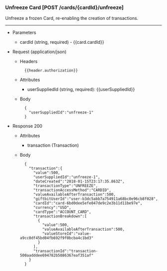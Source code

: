 ### Unfreeze Card [POST /cards/{cardId}/unfreeze]
Unfreeze a frozen Card, re-enabling the creation of transactions.

---
+ Parameters
    + cardId (string, required) - {{card.cardId}}

+ Request (application/json)
    + Headers
    
            {{header.authorization}}

    + Attributes
        + userSuppliedId (string, required): {{userSuppliedId}}
   
    + Body 
    
            {
              "userSuppliedId":"unfreeze-1" 
            }
    
+ Response 200
    + Attributes
        + transaction (Transaction)

    + Body

            {
              "transaction":{
                "value":500,
                "userSuppliedId":"unfreeze-1",
                "dateCreated":"2018-01-15T23:17:35.863Z",
                "transactionType":"UNFREEZE",
                "transactionAccessMethod":"CARDID",
                "valueAvailableAfterTransaction":500,
                "giftbitUserId":"user-b3dc5abb7a754911a68bc0e96cb8f028",
                "cardId":"card-6bd0dee5efe047de9c2e3b11d11be97e",
                "currency":"USD",
                "cardType":"ACCOUNT_CARD",
                "transactionBreakdown":[
                  {
                    "value":500,
                    "valueAvailableAfterTransaction":500,
                    "valueStoreId":"value-a9cc0df45bd04fb692f9f0bcba4c1bd3"
                  }
                ],
                "transactionId":"transaction-500aadddee694782b5086367eaf351af"
              }
            }
